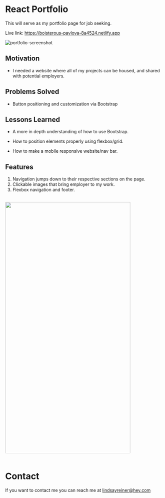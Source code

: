 # React Portfolio

This will serve as my portfolio page for job seeking.

Live link: https://boisterous-pavlova-8a4524.netlify.app


<img src="public/images/portfolio-screenshot.png" alt="portfolio-screenshot">

## Motivation

- I needed a website where all of my projects can be housed, and shared with potential employers.

## Problems Solved

- Button positioning and customization via Bootstrap

## Lessons Learned

- A more in depth understanding of how to use Bootstrap.

- How to position elements properly using flexbox/grid.

- How to make a mobile responsive website/nav bar.

## Features

1. Navigation jumps down to their respective sections on the page.
2. Clickable images that bring employer to my work.
3. Flexbox navigation and footer.

<br>
<img src="" width="400" height="800">

<br>
<br>

# Contact

If you want to contact me you can reach me at lindsayreiner@hey.com
